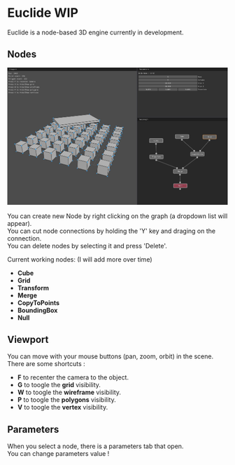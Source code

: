 # Euclide WIP

Euclide is a node-based 3D engine currently in development.

## Nodes

![Image](./readme/interface.jpg?)

You can create new Node by right clicking on the graph (a dropdown list will appear).<br/>
You can cut node connections by holding the 'Y' key and draging on the connection.<br/>
You can delete nodes by selecting it and press 'Delete'.<br/>

Current working nodes: (I will add more over time)<br/>
- **Cube**<br/>
- **Grid**<br/>
- **Transform**<br/>
- **Merge**<br/>
- **CopyToPoints**<br/>
- **BoundingBox**<br/>
- **Null**<br/>

## Viewport

You can move with your mouse buttons (pan, zoom, orbit) in the scene.<br/>
There are some shortcuts :<br/>
- **F** to recenter the camera to the object.<br/>
- **G** to toogle the **grid** visibility.<br/>
- **W** to toogle the **wireframe** visibility.<br/>
- **P** to toogle the **polygons** visibility.<br/>
- **V** to toogle the **vertex** visibility.<br/>

## Parameters

When you select a node, there is a parameters tab that open.<br/>
You can change parameters value !